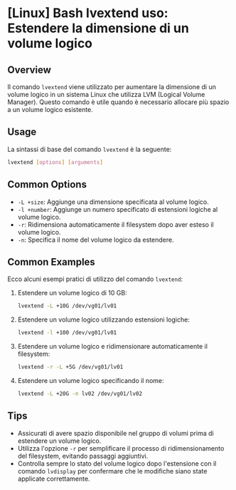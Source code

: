 # [Linux] Bash lvextend uso: Estendere la dimensione di un volume logico

## Overview
Il comando `lvextend` viene utilizzato per aumentare la dimensione di un volume logico in un sistema Linux che utilizza LVM (Logical Volume Manager). Questo comando è utile quando è necessario allocare più spazio a un volume logico esistente.

## Usage
La sintassi di base del comando `lvextend` è la seguente:

```bash
lvextend [options] [arguments]
```

## Common Options
- `-L +size`: Aggiunge una dimensione specificata al volume logico.
- `-l +number`: Aggiunge un numero specificato di estensioni logiche al volume logico.
- `-r`: Ridimensiona automaticamente il filesystem dopo aver esteso il volume logico.
- `-n`: Specifica il nome del volume logico da estendere.

## Common Examples
Ecco alcuni esempi pratici di utilizzo del comando `lvextend`:

1. Estendere un volume logico di 10 GB:
   ```bash
   lvextend -L +10G /dev/vg01/lv01
   ```

2. Estendere un volume logico utilizzando estensioni logiche:
   ```bash
   lvextend -l +100 /dev/vg01/lv01
   ```

3. Estendere un volume logico e ridimensionare automaticamente il filesystem:
   ```bash
   lvextend -r -L +5G /dev/vg01/lv01
   ```

4. Estendere un volume logico specificando il nome:
   ```bash
   lvextend -L +20G -n lv02 /dev/vg01/lv02
   ```

## Tips
- Assicurati di avere spazio disponibile nel gruppo di volumi prima di estendere un volume logico.
- Utilizza l'opzione `-r` per semplificare il processo di ridimensionamento del filesystem, evitando passaggi aggiuntivi.
- Controlla sempre lo stato del volume logico dopo l'estensione con il comando `lvdisplay` per confermare che le modifiche siano state applicate correttamente.